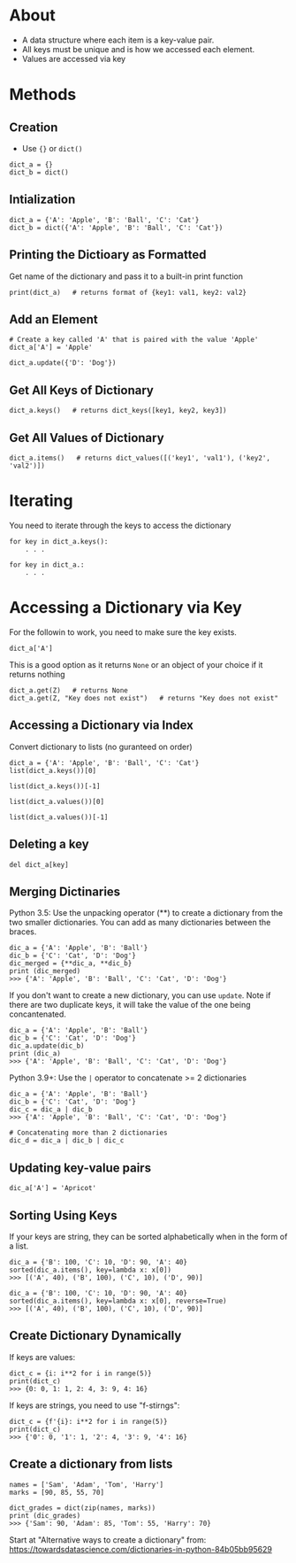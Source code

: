 # About
* A data structure where each item is a key-value pair. 
* All keys must be unique and is how we accessed each element.
* Values are accessed via key

# Methods
## Creation
* Use `{}` or `dict()`
```
dict_a = {}
dict_b = dict()
```
## Intialization
```
dict_a = {'A': 'Apple', 'B': 'Ball', 'C': 'Cat'}
dict_b = dict({'A': 'Apple', 'B': 'Ball', 'C': 'Cat'})
```

## Printing the Dictioary as Formatted
Get name of the dictionary and pass it to a built-in print function

```
print(dict_a)   # returns format of {key1: val1, key2: val2}
```

## Add an Element
```
# Create a key called 'A' that is paired with the value 'Apple'
dict_a['A'] = 'Apple'
```

```
dict_a.update({'D': 'Dog'})
```

## Get All Keys of Dictionary
```
dict_a.keys()   # returns dict_keys([key1, key2, key3])
```

## Get All Values of Dictionary
```
dict_a.items()   # returns dict_values([('key1', 'val1'), ('key2', 'val2')])
```

# Iterating
You need to iterate through the keys to access the dictionary

```
for key in dict_a.keys(): 
    . . .
```

```
for key in dict_a.: 
    . . .
```


# Accessing a Dictionary via Key
For the followin to work, you need to make sure the key exists.
```
dict_a['A']
```

This is a good option as it returns `None` or an object of your choice if it returns nothing
```
dict_a.get(Z)   # returns None 
dict_a.get(Z, "Key does not exist")   # returns "Key does not exist" 
```

## Accessing a Dictionary via Index
Convert dictionary to lists (no guranteed on order)
```
dict_a = {'A': 'Apple', 'B': 'Ball', 'C': 'Cat'}
list(dict_a.keys())[0]

list(dict_a.keys())[-1]

list(dict_a.values())[0]

list(dict_a.values())[-1]
```

## Deleting a key
```
del dict_a[key]
```

## Merging Dictinaries 
Python 3.5: Use the unpacking operator (**) to create a dictionary from the two smaller dictionaries. You can add as many dictionaries between the braces.

```
dic_a = {'A': 'Apple', 'B': 'Ball'}
dic_b = {'C': 'Cat', 'D': 'Dog'}
dic_merged = {**dic_a, **dic_b}
print (dic_merged)
>>> {'A': 'Apple', 'B': 'Ball', 'C': 'Cat', 'D': 'Dog'}
```

If you don't want to create a new dictionary, you can use `update`. Note if there are two duplicate keys, it will take the value of the one being concantenated. 
```
dic_a = {'A': 'Apple', 'B': 'Ball'}
dic_b = {'C': 'Cat', 'D': 'Dog'}
dic_a.update(dic_b)
print (dic_a)
>>> {'A': 'Apple', 'B': 'Ball', 'C': 'Cat', 'D': 'Dog'}
```

Python 3.9+: Use the `|` operator to concatenate >= 2 dictionaries 
```
dic_a = {'A': 'Apple', 'B': 'Ball'}
dic_b = {'C': 'Cat', 'D': 'Dog'}
dic_c = dic_a | dic_b
>>> {'A': 'Apple', 'B': 'Ball', 'C': 'Cat', 'D': 'Dog'}

# Concatenating more than 2 dictionaries
dic_d = dic_a | dic_b | dic_c
```

## Updating key-value pairs 
```
dic_a['A'] = 'Apricot'
```

## Sorting Using Keys
If your keys are string, they can be sorted alphabetically when in the form of a list.
```
dic_a = {'B': 100, 'C': 10, 'D': 90, 'A': 40}
sorted(dic_a.items(), key=lambda x: x[0])
>>> [('A', 40), ('B', 100), ('C', 10), ('D', 90)]

dic_a = {'B': 100, 'C': 10, 'D': 90, 'A': 40}
sorted(dic_a.items(), key=lambda x: x[0], reverse=True)
>>> [('A', 40), ('B', 100), ('C', 10), ('D', 90)]
```

## Create Dictionary Dynamically
If keys are values:
```
dict_c = {i: i**2 for i in range(5)}
print(dict_c)
>>> {0: 0, 1: 1, 2: 4, 3: 9, 4: 16}
```

If keys are strings, you need to use "f-stirngs":
```
dict_c = {f'{i}: i**2 for i in range(5)}
print(dict_c)
>>> {'0': 0, '1': 1, '2': 4, '3': 9, '4': 16}
```

## Create a dictionary from lists 
```
names = ['Sam', 'Adam', 'Tom', 'Harry']
marks = [90, 85, 55, 70]

dict_grades = dict(zip(names, marks))
print (dic_grades)
>>> {'Sam': 90, 'Adam': 85, 'Tom': 55, 'Harry': 70}
```

Start at "Alternative ways to create a dictionary" from: https://towardsdatascience.com/dictionaries-in-python-84b05bb95629